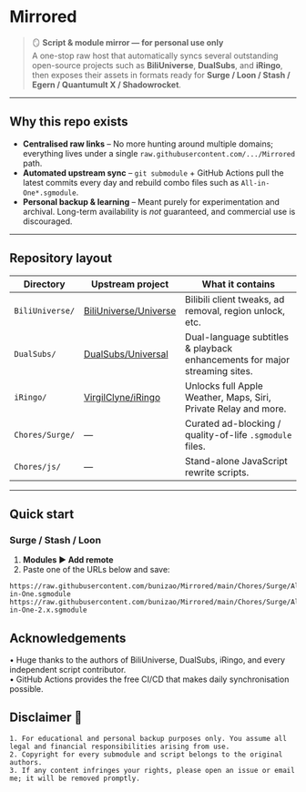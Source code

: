 # Mirrored

> 🪞 **Script & module mirror — for personal use only**  
> A one-stop raw host that automatically syncs several outstanding open-source projects such as **BiliUniverse**, **DualSubs**, and **iRingo**, then exposes their assets in formats ready for **Surge / Loon / Stash / Egern / Quantumult X / Shadowrocket**.

---

## Why this repo exists

- **Centralised raw links** – No more hunting around multiple domains; everything lives under a single `raw.githubusercontent.com/.../Mirrored` path.  
- **Automated upstream sync** – `git submodule` + GitHub Actions pull the latest commits every day and rebuild combo files such as `All-in-One*.sgmodule`.  
- **Personal backup & learning** – Meant purely for experimentation and archival. Long-term availability is *not* guaranteed, and commercial use is discouraged.

---

## Repository layout

| Directory            | Upstream project | What it contains |
|----------------------|------------------|------------------|
| `BiliUniverse/`      | [BiliUniverse/Universe](https://github.com/BiliUniverse/Universe) | Bilibili client tweaks, ad removal, region unlock, etc. |
| `DualSubs/`          | [DualSubs/Universal](https://github.com/DualSubs/Universal) | Dual-language subtitles & playback enhancements for major streaming sites. |
| `iRingo/`            | [VirgilClyne/iRingo](https://github.com/VirgilClyne/iRingo) | Unlocks full Apple Weather, Maps, Siri, Private Relay and more. |
| `Chores/Surge/`      | —                | Curated ad-blocking / quality-of-life `.sgmodule` files. |
| `Chores/js/`         | —                | Stand-alone JavaScript rewrite scripts. |

---

## Quick start

### Surge / Stash / Loon

1. **Modules ▶ Add remote**  
2. Paste one of the URLs below and save:

```text
https://raw.githubusercontent.com/bunizao/Mirrored/main/Chores/Surge/All-in-One.sgmodule
https://raw.githubusercontent.com/bunizao/Mirrored/main/Chores/Surge/All-in-One-2.x.sgmodule
```

## Acknowledgements

 •	Huge thanks to the authors of BiliUniverse, DualSubs, iRingo, and every independent script contributor.  
 •	GitHub Actions provides the free CI/CD that makes daily synchronisation possible.


## Disclaimer 📜

	1. For educational and personal backup purposes only. You assume all legal and financial responsibilities arising from use.  
	2. Copyright for every submodule and script belongs to the original authors.  
	3. If any content infringes your rights, please open an issue or email me; it will be removed promptly.


